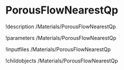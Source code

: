 <!-- MOOSE Documentation Stub: Remove this when content is added. -->

# PorousFlowNearestQp
!description /Materials/PorousFlowNearestQp

!parameters /Materials/PorousFlowNearestQp

!inputfiles /Materials/PorousFlowNearestQp

!childobjects /Materials/PorousFlowNearestQp
